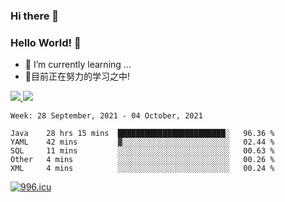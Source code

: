 ### Hi there 👋
### Hello World! 🙌

- 🌱 I’m currently learning ...
- 📖目前正在努力的学习之中!

<a href="https://github.com/anuraghazra/github-readme-stats">
  <img src="https://github-readme-stats.vercel.app/api?username=keyboardWithDream&show_icons=true&repo=github-readme-stats" />
</a>
<a href="https://github.com/anuraghazra/convoychat">
  <img src="https://github-readme-stats.vercel.app/api/top-langs/?username=keyboardWithDream&layout=compact&repo=convoychat" />
</a>



<!--START_SECTION:waka-->
```text
Week: 28 September, 2021 - 04 October, 2021

Java    28 hrs 15 mins  ████████████████████████░   96.36 % 
YAML    42 mins         ▓░░░░░░░░░░░░░░░░░░░░░░░░   02.44 % 
SQL     11 mins         ░░░░░░░░░░░░░░░░░░░░░░░░░   00.63 % 
Other   4 mins          ░░░░░░░░░░░░░░░░░░░░░░░░░   00.26 % 
XML     4 mins          ░░░░░░░░░░░░░░░░░░░░░░░░░   00.24 % 
```
<!--END_SECTION:waka-->
[![996.icu](https://img.shields.io/badge/link-996.icu-red.svg)](https://996.icu)
